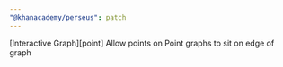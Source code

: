 ```yaml
---
"@khanacademy/perseus": patch
---
```


[Interactive Graph][point] Allow points on Point graphs to sit on edge of graph
